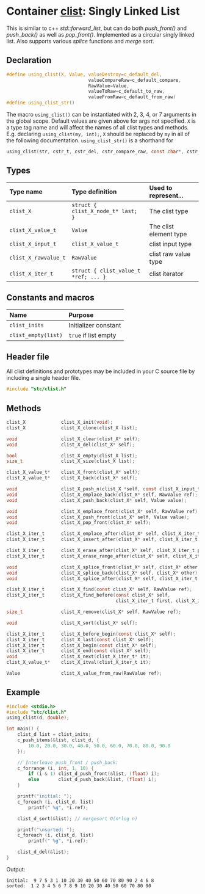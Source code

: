 # Container [clist](../stc/clist.h): Singly Linked List

This is similar to c++ *std::forward_list*, but can do both *push_front()* and *push_back()* as well as *pop_front()*.
Implemented as a circular singly linked list. Also supports various *splice* functions and *merge sort*.

## Declaration

```c
#define using_clist(X, Value, valueDestroy=c_default_del,
                              valueCompareRaw=c_default_compare,
                              RawValue=Value,
                              valueToRaw=c_default_to_raw,
                              valueFromRaw=c_default_from_raw)
#define using_clist_str()
```
The macro `using_clist()` can be instantiated with 2, 3, 4, or 7 arguments in the global scope.
Default values are given above for args not specified. `X` is a type tag name and
will affect the names of all clist types and methods. E.g. declaring `using_clist(my, int);`, `X` should
be replaced by `my` in all of the following documentation. `using_clist_str()` is a shorthand for
```c
using_clist(str, cstr_t, cstr_del, cstr_compare_raw, const char*, cstr_to_raw, cstr_from)
```

## Types

| Type name             | Type definition                     | Used to represent...      |
|:----------------------|:------------------------------------|:--------------------------|
| `clist_X`             | `struct { clist_X_node_t* last; }`  | The clist type            |
| `clist_X_value_t`     | `Value`                             | The clist element type    |
| `clist_X_input_t`     | `clist_X_value_t`                   | clist input type          |
| `clist_X_rawvalue_t`  | `RawValue`                          | clist raw value type      |
| `clist_X_iter_t`      | `struct { clist_value_t *ref; ... }`| clist iterator            |

## Constants and macros

| Name                       | Purpose              |
|:---------------------------|:---------------------|
|  `clist_inits`             | Initializer constant |
|  `clist_empty(list)`       | `true` if list empty |

## Header file

All clist definitions and prototypes may be included in your C source file by including a single header file.

```c
#include "stc/clist.h"
```
## Methods

```c
clist_X             clist_X_init(void);
clist_X             clist_X_clone(clist_X list);

void                clist_X_clear(clist_X* self);
void                clist_X_del(clist_X* self);

bool                clist_X_empty(clist_X list);
size_t              clist_X_size(clist_X list);

clist_X_value_t*    clist_X_front(clist_X* self);
clist_X_value_t*    clist_X_back(clist_X* self);

void                clist_X_push_n(clist_X *self, const clist_X_input_t in[], size_t size);
void                clist_X_emplace_back(clist_X* self, RawValue ref);
void                clist_X_push_back(clist_X* self, Value value);

void                clist_X_emplace_front(clist_X* self, RawValue ref);
void                clist_X_push_front(clist_X* self, Value value);
void                clist_X_pop_front(clist_X* self);

clist_X_iter_t      clist_X_emplace_after(clist_X* self, clist_X_iter_t pos, RawValue ref);
clist_X_iter_t      clist_X_insert_after(clist_X* self, clist_X_iter_t pos, Value ref);

clist_X_iter_t      clist_X_erase_after(clist_X* self, clist_X_iter_t pos);
clist_X_iter_t      clist_X_erase_range_after(clist_X* self, clist_X_iter_t pos, clist_X_iter_t finish);

void                clist_X_splice_front(clist_X* self, clist_X* other);
void                clist_X_splice_back(clist_X* self, clist_X* other);
void                clist_X_splice_after(clist_X* self, clist_X_iter_t pos, clist_X* other);

clist_X_iter_t      clist_X_find(const clist_X* self, RawValue ref);
clist_X_iter_t      clist_X_find_before(const clist_X* self,
                                        clist_X_iter_t first, clist_X_iter_t finish, RawValue ref);

size_t              clist_X_remove(clist_X* self, RawValue ref);

void                clist_X_sort(clist_X* self);

clist_X_iter_t      clist_X_before_begin(const clist_X* self);
clist_X_iter_t      clist_X_last(const clist_X* self);
clist_X_iter_t      clist_X_begin(const clist_X* self);
clist_X_iter_t      clist_X_end(const clist_X* self);
void                clist_X_next(clist_X_iter_t* it);
clist_X_value_t*    clist_X_itval(clist_X_iter_t it);

Value               clist_X_value_from_raw(RawValue ref);
```

## Example
```c
#include <stdio.h>
#include "stc/clist.h"
using_clist(d, double);

int main() {
    clist_d list = clist_inits;
    c_push_items(&list, clist_d, {
        10.0, 20.0, 30.0, 40.0, 50.0, 60.0, 70.0, 80.0, 90.0
    });

    // Interleave push_front / push_back:
    c_forrange (i, int, 1, 10) {
        if (i & 1) clist_d_push_front(&list, (float) i);
        else       clist_d_push_back(&list, (float) i);
    }

    printf("initial: ");
    c_foreach (i, clist_d, list)
        printf(" %g", *i.ref);

    clist_d_sort(&list); // mergesort O(n*log n)

    printf("\nsorted: ");
    c_foreach (i, clist_d, list)
        printf(" %g", *i.ref);

    clist_d_del(&list);
}
```
Output:
```
initial:  9 7 5 3 1 10 20 30 40 50 60 70 80 90 2 4 6 8
sorted:  1 2 3 4 5 6 7 8 9 10 20 30 40 50 60 70 80 90
```